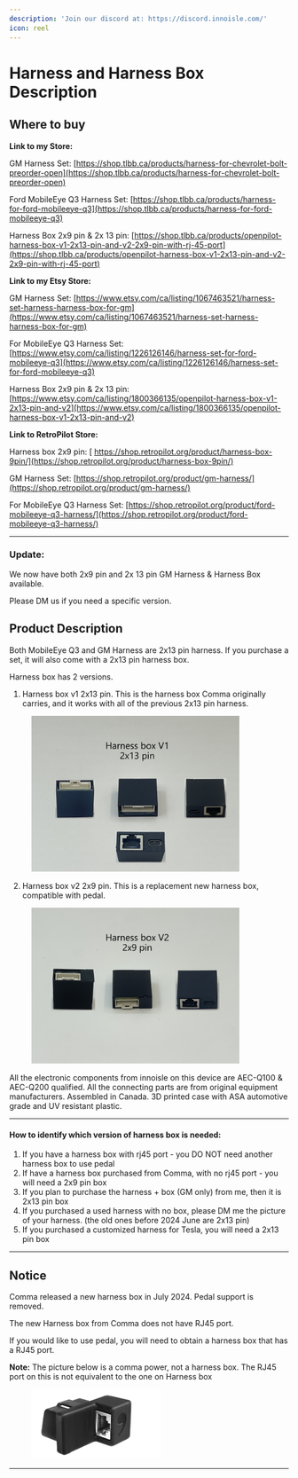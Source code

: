 ```yaml
---
description: 'Join our discord at: https://discord.innoisle.com/'
icon: reel
---
```


# Harness and Harness Box Description

## Where to buy

**Link to my Store:**&#x20;

GM Harness Set: [https://shop.tlbb.ca/products/harness-for-chevrolet-bolt-preorder-open](https://shop.tlbb.ca/products/harness-for-chevrolet-bolt-preorder-open)

Ford MobileEye Q3 Harness Set: [https://shop.tlbb.ca/products/harness-for-ford-mobileeye-q3](https://shop.tlbb.ca/products/harness-for-ford-mobileeye-q3)

Harness Box 2x9 pin & 2x 13 pin: [https://shop.tlbb.ca/products/openpilot-harness-box-v1-2x13-pin-and-v2-2x9-pin-with-rj-45-port](https://shop.tlbb.ca/products/openpilot-harness-box-v1-2x13-pin-and-v2-2x9-pin-with-rj-45-port)

**Link to my Etsy Store:**

GM Harness Set: [https://www.etsy.com/ca/listing/1067463521/harness-set-harness-harness-box-for-gm](https://www.etsy.com/ca/listing/1067463521/harness-set-harness-harness-box-for-gm)

For MobileEye Q3 Harness Set: [https://www.etsy.com/ca/listing/1226126146/harness-set-for-ford-mobileeye-q3](https://www.etsy.com/ca/listing/1226126146/harness-set-for-ford-mobileeye-q3)

Harness Box 2x9 pin & 2x 13 pin: [https://www.etsy.com/ca/listing/1800366135/openpilot-harness-box-v1-2x13-pin-and-v2](https://www.etsy.com/ca/listing/1800366135/openpilot-harness-box-v1-2x13-pin-and-v2)

**Link to RetroPilot Store:**&#x20;

Harness box 2x9 pin: [ https://shop.retropilot.org/product/harness-box-9pin/](https://shop.retropilot.org/product/harness-box-9pin/)

GM Harness Set: [https://shop.retropilot.org/product/gm-harness/](https://shop.retropilot.org/product/gm-harness/)

For MobileEye Q3 Harness Set: [https://shop.retropilot.org/product/ford-mobileeye-q3-harness/](https://shop.retropilot.org/product/ford-mobileeye-q3-harness/)

***

### Update:

We now have both 2x9 pin and 2x 13 pin GM Harness & Harness Box available.

Please DM us if you need a specific version.

## Product Description

Both MobileEye Q3 and GM Harness are 2x13 pin harness. If you purchase a set, it will also come with a 2x13 pin harness box.

Harness box has 2 versions.&#x20;

1. Harness box v1 2x13 pin. This is the harness box Comma originally carries, and it works with all of the previous 2x13 pin harness.&#x20;

<div align="left"><figure><img src="../.gitbook/assets/harness box v1.jpg" alt="" width="375"><figcaption></figcaption></figure></div>

2. Harness box v2 2x9 pin. This is a replacement new harness box, compatible with pedal.

<div align="left"><figure><img src="../.gitbook/assets/harness box v2.jpg" alt="" width="375"><figcaption></figcaption></figure></div>

All the electronic components from innoisle on this device are AEC-Q100 & AEC-Q200 qualified. All the connecting parts are from original equipment manufacturers. Assembled in Canada. 3D printed case with ASA automotive grade and UV resistant plastic.

***

#### How to identify which version of harness box is needed:

1. If you have a harness box with rj45 port - you DO NOT need another harness box to use pedal
2. If have a harness box purchased from Comma, with no rj45 port - you will need a 2x9 pin box
3. If you plan to purchase the harness + box (GM only) from me, then it is 2x13 pin box
4. If you purchased a used harness with no box, please DM me the picture of your harness. (the old ones before 2024 June are 2x13 pin)
5. If you purchased a customized harness for Tesla, you will need a 2x13 pin box

***

## Notice

Comma released a new harness box in July 2024. Pedal support is removed.&#x20;

The new Harness box from Comma does not have RJ45 port.

If you would like to use pedal, you will need to obtain a harness box that has a RJ45 port.

**Note:** The picture below is a comma power, not a harness box. The RJ45 port on this is not equivalent to the one on Harness box

<div align="left"><figure><img src="../.gitbook/assets/image (2).png" alt="" width="232"><figcaption></figcaption></figure></div>

***
